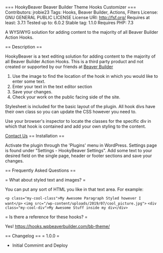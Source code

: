 === HookyBeaver Beaver Builder Theme Hooks Customizer ===
Contributors: jrobie23
Tags: Hooks, Beaver Builder, Actions, Filters
License: GNU GENERAL PUBLIC LICENSE
License URI: http://fsf.org/
Requires at least: 3.7.1
Tested up to: 6.0.2
Stable tag: 1.1.0
Requires PHP: 7.3

A WYSIWYG solution for adding content to the majority of all Beaver Builder Action Hooks.

== Description ==

HookyBeaver is a text editing solution for adding content to the majority of all Beaver Builder Action Hooks. This is a third party product and not created or supported by our friends at <a href="https://www.wpbeaverbuilder.com/" target="_blank">Beaver Builder</a>

1. Use the image to find the location of the hook in which you would like to enter some text.
2. Enter your text in the text editor section
3. Save your changes.
4. Check your work on the public facing side of the site.

Stylesheet is included for the basic layout of the plugin.
All hook divs have their own class so you can update the CSS however you need to.

Use your browser's inspector to locate the classes for the specific div in which that hook is contained and add your own styling to the content.

<a href="https://madcowweb.com/contact-us/">Contact Us</a>
== Installation ==

Activate the plugin through the 'Plugins' menu in WordPress.
Settings page is found under "Settings - HookyBeaver Settings".
Add some text to your desired field on the single page, header or footer sections and save your changes.

== Frequently Asked Questions ==

= What about styled text and images? =

You can put any sort of HTML you like in that text area.
For example:

`<p class="my-cool-class">My Awesome Paragraph Styled however I want</p>`
`<img src="/wp-content/uploads/2019/07/cool_picture.jpg">`
`<div class="my-cool-div">My Awesome Stuff inside my div</div>`

= Is there a reference for these hooks? =

Yes! https://hooks.wpbeaverbuilder.com/bb-theme/

== Changelog ==
= 1.0.0 =
* Initial Commimt and Deploy
